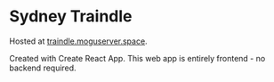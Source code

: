 # Sydney Traindle

Hosted at [traindle.moguserver.space](traindle.moguserver.space).

Created with Create React App. This web app is entirely frontend - no backend required.
